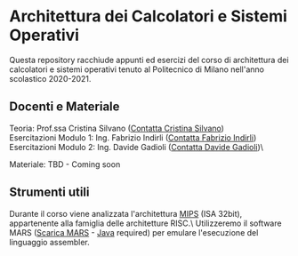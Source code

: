 # Architettura dei Calcolatori e Sistemi Operativi
Questa repository racchiude appunti ed esercizi del corso di architettura dei calcolatori e sistemi operativi tenuto al Politecnico di Milano nell'anno scolastico 2020-2021.

## Docenti e Materiale
Teoria: Prof.ssa Cristina Silvano ([Contatta Cristina Silvano](mailto:cristina.silvano@polimi.it))\
Esercitazioni Modulo 1: Ing. Fabrizio Indirli ([Contatta Fabrizio Indirli](mailto:fabrizio.indirli@polimi.it))\
Esercitazioni Modulo 2: Ing. Davide Gadioli ([Contatta Davide Gadioli](mailto:davide.gadioli@polimi.it))\ 

Materiale: TBD - Coming soon

## Strumenti utili
Durante il corso viene analizzata l'architettura [MIPS](https://en.wikipedia.org/wiki/MIPS_architecture "MIPS Architecture") (ISA 32bit), appartenente alla famiglia delle architetture RISC.\ Utilizzeremo il software MARS ([Scarica MARS](https://courses.missouristate.edu/KenVollmar/MARS/MARS_4_5_Aug2014/Mars4_5.jar "Scarica il simulatore!") - [Java](https://www.java.com/it/) required) per emulare l'esecuzione del linguaggio assembler.
